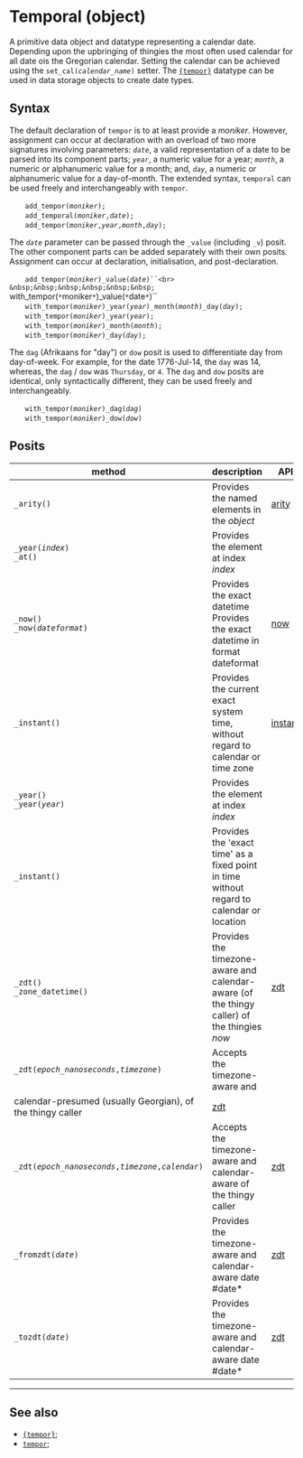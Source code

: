 # Temporal (object)
<!-- https://tc39.es/proposal-temporal/ -->
A primitive data object and datatype representing a calendar date. Depending upon the upbringing of thingies the most often used calendar for all date ois the Gregorian calendar. Setting the calendar can be achieved using the `set_cal(`*`calendar_name`*`)` setter. The [`{tempor}`](../dt/tempor.md) datatype can be used in data storage objects to create date types. 

## Syntax
The default declaration of `tempor` is to at least provide a *moniker*. However, assignment can occur at declaration with an overload of two more signatures involving parameters: *`date`*, a valid representation of a date to be parsed into its component parts; *`year`*, a numeric value for a year; *`month`*, a numeric or alphanumeric value for a month; and, *`day`*, a numeric or alphanumeric value for a day-of-month. The extended syntax, `temporal` can be used freely and interchangeably with `tempor`.

&nbsp;&nbsp;&nbsp;&nbsp;&nbsp;&nbsp; `add_tempor(`*`moniker`*`);`<br>
&nbsp;&nbsp;&nbsp;&nbsp;&nbsp;&nbsp; `add_temporal(`*`moniker`*`,`*`date`*`);`<br>
&nbsp;&nbsp;&nbsp;&nbsp;&nbsp;&nbsp; `add_tempor(`*`moniker`*`,`*`year`*`,`*`month`*`,`*`day`*`);`

The *`date`* parameter can be passed through the `_value` (including `_v`) posit. The other component parts can be added separately with their own posits.  Assignment can occur at declaration, initialisation, and post-declaration.

&nbsp;&nbsp;&nbsp;&nbsp;&nbsp;&nbsp; `add_tempor(`*`moniker`*`)_value(`*`date`*`)``<br>
&nbsp;&nbsp;&nbsp;&nbsp;&nbsp;&nbsp; `with_tempor(`*`moniker`*`)_value(`*`date`*`)``<br>
&nbsp;&nbsp;&nbsp;&nbsp;&nbsp;&nbsp; `with_tempor(`*`moniker`*`)_year(`*`year`*`)_month(`*`month`*`)_day(`*`day`*`);`<br>
&nbsp;&nbsp;&nbsp;&nbsp;&nbsp;&nbsp; `with_tempor(`*`moniker`*`)_year(`*`year`*`);`<br>
&nbsp;&nbsp;&nbsp;&nbsp;&nbsp;&nbsp; `with_tempor(`*`moniker`*`)_month(`*`month`*`);`<br>
&nbsp;&nbsp;&nbsp;&nbsp;&nbsp;&nbsp; `with_tempor(`*`moniker`*`)_day(`*`day`*`);`

The `dag` (Afrikaans for "day") or `dow` posit is used to differentiate day from day-of-week. For example, for the date 1776-Jul-14, the `day` was 14, whereas, the `dag` / `dow` was `Thursday`, or `4`. The `dag` and `dow` posits are identical, only syntactically different, they can be used freely and interchangeably.

&nbsp;&nbsp;&nbsp;&nbsp;&nbsp;&nbsp; `with_tempor(`*`moniker`*`)_dag(`*`dag`*`)`<br>
&nbsp;&nbsp;&nbsp;&nbsp;&nbsp;&nbsp; `with_tempor(`*`moniker`*`)_dow(`*`dow`*`)`

## Posits

| method | description | API |
| --- | -------- | --- |
| <a name="arity"></a> `_arity()` | Provides the named elements in the *object* | [arity](../prop/arity.md) |
| <a name="year"></a> `_year(`*`index`*`)`<br>`_at()` | Provides the element at index *index* |
| <a name="now"></a> `_now()`<br>`_now(`*`dateformat`*`)` | Provides the exact datetime<br>Provides the exact datetime in format dateformat | [now](../prop/now.md) |
| <a name="instant"></a> `_instant()` | Provides the current exact system time, without regard to calendar or time zone | [instant](../prop/instant.md) |
| <a name="year"></a> `_year()`<br>`_year(`*`year`*`)` | Provides the element at index *index* |
| <a name="instant"></a> `_instant()` | Provides the 'exact time' as a fixed point in time without regard to calendar or location |
| <a name="zdt_a"></a> `_zdt()`<br>`_zone_datetime()` | Provides the timezone-aware and calendar-aware (of the thingy caller) of the thingies *now* | [zdt](../funct/zdt.md) |
| <a name="zdt_b"></a> `_zdt(`*`epoch_nanoseconds`*`,`*`timezone`*`)` | Accepts the timezone-aware and 
calendar-presumed (usually Georgian), of the thingy caller | [zdt](../funct/zdt.md) |
| <a name="zdt_c"></a> `_zdt(`*`epoch_nanoseconds`*`,`*`timezone`*`,`*`calendar`*`)` | Accepts the timezone-aware and calendar-aware of the thingy caller | [zdt](../funct/zdt.md) |
| <a name="zdt_d"></a> `_fromzdt(`*`date`*`)` | Provides the timezone-aware and calendar-aware date #date* | [zdt](../funct/zdt.md) |
| <a name="zdt_e"></a> `_tozdt(`*`date`*`)` | Provides the timezone-aware and calendar-aware date #date* | [zdt](../funct/zdt.md) |

---
## See also

* [`{tempor}`](../dt/tempor.md);
* [`tempor`](../obj/tempor.md);
